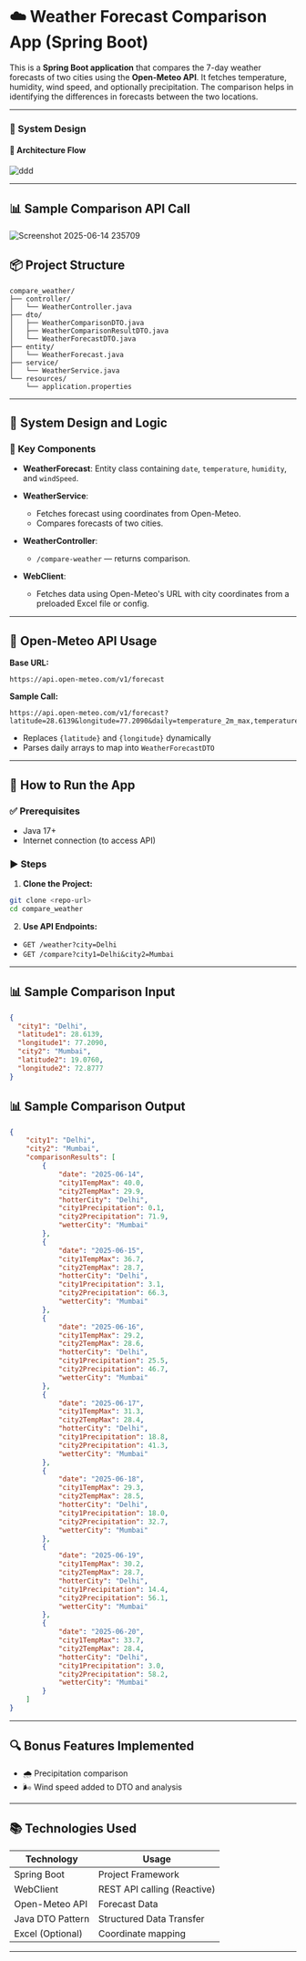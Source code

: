 # ☁️ Weather Forecast Comparison App (Spring Boot)

This is a **Spring Boot application** that compares the 7-day weather forecasts of two cities using the **Open-Meteo API**. It fetches temperature, humidity, wind speed, and optionally precipitation. The comparison helps in identifying the differences in forecasts between the two locations.

---
### 🧠 System Design
#### 🔹 Architecture Flow

![ddd](https://github.com/user-attachments/assets/fc7b804d-afc5-4006-9bce-8f61f093e23a)

---

## 📊 Sample Comparison API Call

![Screenshot 2025-06-14 235709](https://github.com/user-attachments/assets/f0cf6a20-f2ed-489a-8e7b-23f69da903f9)


## 📦 Project Structure

```
compare_weather/
├── controller/
│   └── WeatherController.java
├── dto/
│   ├── WeatherComparisonDTO.java
│   ├── WeatherComparisonResultDTO.java
│   └── WeatherForecastDTO.java
├── entity/
│   └── WeatherForecast.java
├── service/
│   └── WeatherService.java
└── resources/
    └── application.properties
```

---

## 🧠 System Design and Logic

### 📌 Key Components

* **WeatherForecast**: Entity class containing `date`, `temperature`, `humidity`, and `windSpeed`.
* **WeatherService**:

  * Fetches forecast using coordinates from Open-Meteo.
  * Compares forecasts of two cities.
* **WeatherController**:

  * `/compare-weather` — returns comparison.
    
* **WebClient**:

  * Fetches data using Open-Meteo's URL with city coordinates from a preloaded Excel file or config.

---

## 🔗 Open-Meteo API Usage

**Base URL:**

```
https://api.open-meteo.com/v1/forecast
```

**Sample Call:**

```
https://api.open-meteo.com/v1/forecast?latitude=28.6139&longitude=77.2090&daily=temperature_2m_max,temperature_2m_min,precipitation_sum,wind_speed_10m_max&timezone=auto
```

* Replaces `{latitude}` and `{longitude}` dynamically
* Parses daily arrays to map into `WeatherForecastDTO`

---

## 🚀 How to Run the App

### ✅ Prerequisites

* Java 17+
* Internet connection (to access API)

### ▶️ Steps

1. **Clone the Project:**

```bash
git clone <repo-url>
cd compare_weather
```

2. **Use API Endpoints:**

* `GET /weather?city=Delhi`
* `GET /compare?city1=Delhi&city2=Mumbai`

---

## 📊 Sample Comparison Input

```json
{
  "city1": "Delhi",
  "latitude1": 28.6139,
  "longitude1": 77.2090,
  "city2": "Mumbai",
  "latitude2": 19.0760,
  "longitude2": 72.8777
}

```

## 📊 Sample Comparison Output

```json
{
    "city1": "Delhi",
    "city2": "Mumbai",
    "comparisonResults": [
        {
            "date": "2025-06-14",
            "city1TempMax": 40.0,
            "city2TempMax": 29.9,
            "hotterCity": "Delhi",
            "city1Precipitation": 0.1,
            "city2Precipitation": 71.9,
            "wetterCity": "Mumbai"
        },
        {
            "date": "2025-06-15",
            "city1TempMax": 36.7,
            "city2TempMax": 28.7,
            "hotterCity": "Delhi",
            "city1Precipitation": 3.1,
            "city2Precipitation": 66.3,
            "wetterCity": "Mumbai"
        },
        {
            "date": "2025-06-16",
            "city1TempMax": 29.2,
            "city2TempMax": 28.6,
            "hotterCity": "Delhi",
            "city1Precipitation": 25.5,
            "city2Precipitation": 46.7,
            "wetterCity": "Mumbai"
        },
        {
            "date": "2025-06-17",
            "city1TempMax": 31.3,
            "city2TempMax": 28.4,
            "hotterCity": "Delhi",
            "city1Precipitation": 18.8,
            "city2Precipitation": 41.3,
            "wetterCity": "Mumbai"
        },
        {
            "date": "2025-06-18",
            "city1TempMax": 29.3,
            "city2TempMax": 28.5,
            "hotterCity": "Delhi",
            "city1Precipitation": 18.0,
            "city2Precipitation": 32.7,
            "wetterCity": "Mumbai"
        },
        {
            "date": "2025-06-19",
            "city1TempMax": 30.2,
            "city2TempMax": 28.7,
            "hotterCity": "Delhi",
            "city1Precipitation": 14.4,
            "city2Precipitation": 56.1,
            "wetterCity": "Mumbai"
        },
        {
            "date": "2025-06-20",
            "city1TempMax": 33.7,
            "city2TempMax": 28.4,
            "hotterCity": "Delhi",
            "city1Precipitation": 3.0,
            "city2Precipitation": 58.2,
            "wetterCity": "Mumbai"
        }
    ]
}

```

---

## 🔍 Bonus Features Implemented

* 🌧️ Precipitation comparison
* 🌬️ Wind speed added to DTO and analysis

---

## 📚 Technologies Used

| Technology       | Usage                       |
| ---------------- | --------------------------- |
| Spring Boot      | Project Framework           |
| WebClient        | REST API calling (Reactive) |
| Open-Meteo API   | Forecast Data               |
| Java DTO Pattern | Structured Data Transfer    |
| Excel (Optional) | Coordinate mapping          |


---

